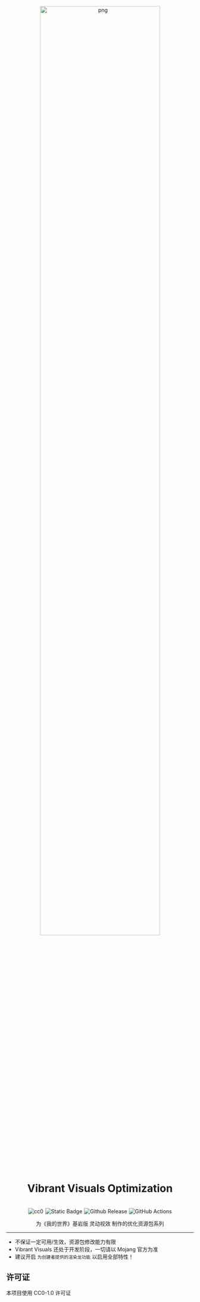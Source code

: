 <div align="center">

<img src="/pictures/vvo.png" width="80%" alt="png" data-clickable />

# Vibrant Visuals Optimization

<br>
<div style="white-space: nowrap; display: flex; flex-wrap: nowrap; gap: 5px; justify-content: center;">
  <a href="https://github.com/MiaowCham/Vibrant-Visuals-Optimization/blob/main/LICENSE"><img src="https://img.shields.io/badge/License-CC0-blue.svg" alt="cc0" style="display: inline-block;"></a>
  <a href="https://github.com/search?q=repo%3AMiaowCham%2FVibrant-Visuals-Optimization++language%3APython&type=code"><img src="https://img.shields.io/badge/Languages-Python-blue.svg" alt="Static Badge" style="display: inline-block;"></a>
  <a href="https://github.com/MiaowCham/Vibrant-Visuals-Optimization/releases"><img src="https://img.shields.io/github/v/release/MiaowCham/Vibrant-Visuals-Optimization" alt="Github Release" style="display: inline-block;"></a>
  <a href="https://github.com/MiaowCham/Vibrant-Visuals-Optimization/actions/workflows/compress-folders.yml"><img src="https://img.shields.io/github/actions/workflow/status/MiaowCham/Vibrant-Visuals-Optimization/.github/workflows/compress-folders.yml" alt="GitHub Actions" style="display: inline-block;"></a>
</div>

为《我的世界》基岩版 灵动视效 制作的优化资源包系列 

</div>

---

- 不保证一定可用/生效，资源包修改能力有限  
- Vibrant Visuals 还处于开发阶段，一切请以 Mojang 官方为准  
- 建议开启 `为创建者提供的渲染龙功能` 以启用全部特性！

## 许可证
本项目使用 CC0-1.0 许可证